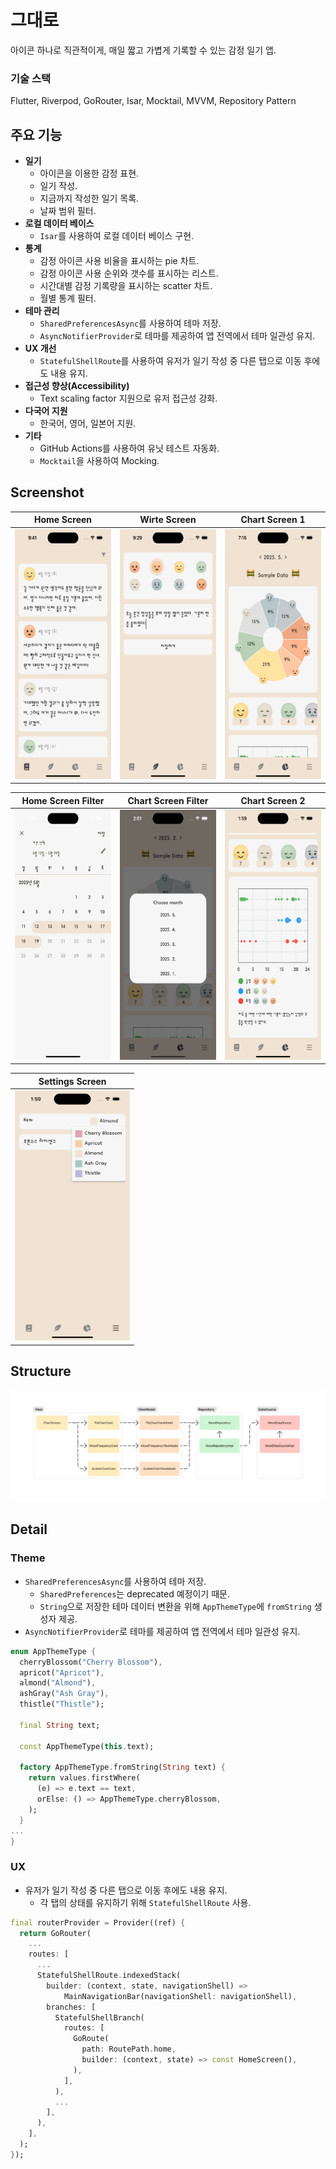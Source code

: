 # 그대로
아이콘 하나로 직관적이게, 매일 짧고 가볍게 기록할 수 있는 감정 일기 앱.

### 기술 스택
Flutter, Riverpod, GoRouter, Isar, Mocktail, MVVM, Repository Pattern

## 주요 기능

- **일기**
    - 아이콘을 이용한 감정 표현.
    - 일기 작성.
    - 지금까지 작성한 일기 목록.
    - 날짜 범위 필터.
- **로컬 데이터 베이스**
    - `Isar`를 사용하여 로컬 데이터 베이스 구현.
- **통계**
    - 감정 아이콘 사용 비율을 표시하는 pie 차트.
    - 감정 아이콘 사용 순위와 갯수를 표시하는 리스트.
    - 시간대별 감정 기록량을 표시하는 scatter 차트.
    - 월별 통계 필터.
- **테마 관리**
    - `SharedPreferencesAsync`를 사용하여 테마 저장.
    - `AsyncNotifierProvider`로 테마를 제공하여 앱 전역에서 테마 일관성 유지.
- **UX 개선**
    - `StatefulShellRoute`를 사용하여 유저가 일기 작성 중 다른 탭으로 이동 후에도 내용 유지.
- **접근성 향상(Accessibility)**
    - Text scaling factor 지원으로 유저 접근성 강화.
- **다국어 지원**
    - 한국어, 영어, 일본어 지원.
- **기타**
    - GitHub Actions를 사용하여 유닛 테스트 자동화.
    - `Mocktail`을 사용하여 Mocking.

## Screenshot

| Home Screen | Wirte Screen | Chart Screen 1 |
| :-: | :-: | :-: |
| <img src=".github/attachments/home_screen.png" height=400 /> | <img src=".github/attachments/write_screen.png" height=400 /> | <img src=".github/attachments/chart_screen1.png" height=400 /> |

| Home Screen Filter | Chart Screen Filter | Chart Screen 2 |
| :-: | :-: | :-: |
| <img src=".github/attachments/home_screen_filter.png" height=400 /> | <img src=".github/attachments/chart_screen_filter.png" height=400 /> | <img src=".github/attachments/chart_screen2.png" height=400 /> |

| Settings Screen |
| :-: |
| <img src=".github/attachments/settings_screen.png" height=400 /> |

## Structure
<img src=".github/attachments/structure1.jpg" />

## Detail

### Theme
- `SharedPreferencesAsync`를 사용하여 테마 저장.
  - `SharedPreferences`는 deprecated 예정이기 때문.
  - `String`으로 저장한 테마 데이터 변환을 위해 `AppThemeType`에 `fromString` 생성자 제공.
- `AsyncNotifierProvider`로 테마를 제공하여 앱 전역에서 테마 일관성 유지.

```dart
enum AppThemeType {
  cherryBlossom("Cherry Blossom"),
  apricot("Apricot"),
  almond("Almond"),
  ashGray("Ash Gray"),
  thistle("Thistle");

  final String text;

  const AppThemeType(this.text);

  factory AppThemeType.fromString(String text) {
    return values.firstWhere(
      (e) => e.text == text,
      orElse: () => AppThemeType.cherryBlossom,
    );
  }
...
}
```

### UX
- 유저가 일기 작성 중 다른 탭으로 이동 후에도 내용 유지.
  - 각 탭의 상태를 유지하기 위해 `StatefulShellRoute` 사용.

```dart
final routerProvider = Provider((ref) {
  return GoRouter(
    ...
    routes: [
      ...
      StatefulShellRoute.indexedStack(
        builder: (context, state, navigationShell) =>
            MainNavigationBar(navigationShell: navigationShell),
        branches: [
          StatefulShellBranch(
            routes: [
              GoRoute(
                path: RoutePath.home,
                builder: (context, state) => const HomeScreen(),
              ),
            ],
          ),
          ...
        ],
      ),
    ],
  );
});
```